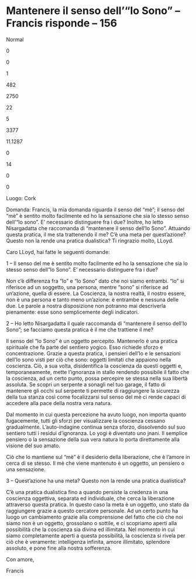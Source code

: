 # Mantenere il senso dell’“Io Sono” – Francis risponde – 156

 

Normal

0

0

1

482

2750

22

5

3377

11.1287

0

14

0

0

 

  
  
Luogo: Cork

Domanda: Francis, la mia domanda riguarda il senso del &ldquo;m&egrave;&rdquo;; il senso del &ldquo;m&egrave;&rdquo; &egrave; sentito molto facilmente ed ho la sensazione che sia lo stesso senso dell&rsquo;&ldquo;Io sono&rdquo;. E&rsquo; necessario distinguere fra i due? Inoltre, ho letto Nisargadatta che raccomanda di &ldquo;mantenere il senso dell&rsquo;Io Sono&rdquo;. Attuando questa pratica, il me sta trattenendo il me? C&rsquo;&egrave; una meta per quest&rsquo;azione? Questo non la rende una pratica dualistica? Ti ringrazio molto, LLoyd.

Caro LLoyd, hai fatte le seguenti domande:

1 &ndash; Il senso del me &egrave; sentito molto facilmente ed ho la sensazione che sia lo stesso senso dell&rdquo;Io Sono&rdquo;. E&rsquo; necessario distinguere fra i due?

Non c&rsquo;&egrave; differenza fra &ldquo;Io&rdquo; e &ldquo;Io Sono&rdquo; dato che noi siamo entrambi. &ldquo;Io&rdquo; si riferisce ad un soggetto, una persona, mentre &ldquo;sono&rdquo; si riferisce ad un&rsquo;azione, quella di essere. La Coscienza, la nostra realt&agrave;, il nostro essere, non &egrave; una persona e tanto meno un&rsquo;azione: &egrave; entrambe e nessuna delle due. Le parole a nostra disposizione non potranno mai descriverla pienamente: esse sono semplicemente degli indicatori.

2 &ndash; Ho letto Nisargadatta il quale raccomanda di &ldquo;mantenere il senso dell&rsquo;Io Sono&rdquo;; se facciamo questa pratica &egrave; il me che trattiene il me? 

Il senso del &ldquo;Io Sono&rdquo; &egrave; un oggetto percepito. Mantenerlo &egrave; una pratica spirituale che fa parte del sentiero yogico. Esso richiede sforzo e concentrazione. Grazie a questa pratica, i pensieri dell&rsquo;Io e le sensazioni dell&rsquo;Io sono visti per ci&ograve; che sono: oggetti limitati che appaiono nella coscienza. Ci&ograve;, a sua volta, disidentifica la coscienza da questi oggetti e, temporaneamente, mette l&rsquo;ignoranza in stallo rendendo possibile il fatto che la coscienza, ad un certo punto, possa percepire se stessa nella sua libert&agrave; assoluta. Se scopri un serpente a sonagli nel tuo garage, il fatto di mantenere gli occhi sul serpente ti permette di raggiungere la sicurezza della tua stanza cos&igrave; come focalizzarsi sul senso del m&egrave; ci rende capaci di accedere alla pace della nostra vera natura.

Dal momento in cui questa percezione ha avuto luogo, non importa quanto fugacemente, tutti gli sforzi per visualizzare la coscienza cessano gradualmente. L&rsquo;auto-indagine continua senza sforzo, dissolvendo sul suo sentiero tutti i residui d&rsquo;ignoranza. Lo yogi &egrave; diventato uno jnani. Il semplice pensiero o la sensazione della sua vera natura lo porta direttamente alla visione del suo amato.   

Ci&ograve; che lo mantiene sul &ldquo;m&egrave;&rdquo; &egrave; il desiderio della liberazione, che &egrave; l&rsquo;amore in cerca di se stesso. Il m&egrave; che viene mantenuto &egrave; un oggetto, un pensiero o una sensazione.

3 &ndash; Quest&rsquo;azione ha una meta? Questo non la rende una pratica dualistica?

C&rsquo;&egrave; una pratica dualistica fino a quando persiste la credenza in una coscienza oggettiva, separata ed individuale, che cerca la liberazione attraverso questa pratica. In questo caso la meta &egrave; un oggetto, uno stato da raggiungere grazie a questo cercatore personale. Ad un certo punto ha luogo un cambiamento grazie alla comprensione del fatto che ci&ograve; che noi siamo non &egrave; un oggetto, grossolano o sottile, e ci scopriamo aperti alla possibilit&agrave; che la coscienza sia divina ed illimitata. Nel momento in cui siamo completamente aperti a questa possibilit&agrave;, la coscienza si rivela per ci&ograve; che &egrave; veramente: intelligenza infinita, amore illimitato, splendore assoluto, e pone fine alla nostra sofferenza.

Con amore,

Francis

  
 
